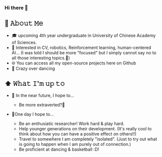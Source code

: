 ### Hi there 👋

<!--
**Cassie-Lim/cassie-lim** is a ✨ _special_ ✨ repository because its `README.md` (this file) appears on your GitHub profile.

Here are some ideas to get you started:

- 🔭 I’m currently working on ...
- 🌱 I’m currently learning ...
- 👯 I’m looking to collaborate on ...
- 🤔 I’m looking for help with ...
- 💬 Ask me about ...
- 📫 How to reach me: ...
- 😄 Pronouns: ...
- ⚡ Fun fact: ...
-->

## :book: 𝙰𝚋𝚘𝚞𝚝 𝙼𝚎
- 🎓 upcoming 4th year undergraduate in University of Chinese Academy of Sciences.
- :cherry_blossom: Interested in CV, robotics, Reinforcement learning, human-centered AI... (I was told I should be more "focused" but I simply cannot say no to all those interesting topics.🥲)
- 🌐 You can access all my open-source projects here on Github
- :dancer: Crazy over dancing

## ⬆ 𝚆𝚑𝚊𝚝 𝙸'𝚖 𝚞𝚙 𝚝𝚘
- 🎯 In the near future, I hope to...
  - Be more extraverted?🤔

- 🤞One day I hope to...
  - Be an enthusiatic researcher! Work hard & play hard.
  - Help younger generations on their development. (It's really cool to think about how you can have a positive effect on others!!)
  - Travel to somewhere I am completely "isolated". (Just to try out what is going to happen when I am purely out of connection.)
  - Be proficient at dancing & basketball :D!


